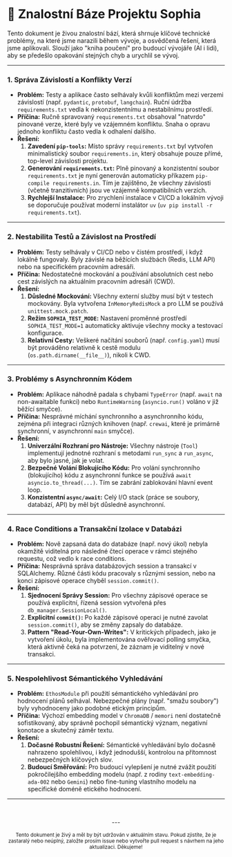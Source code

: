 # 🧠 Znalostní Báze Projektu Sophia

Tento dokument je živou znalostní bází, která shrnuje klíčové technické problémy, na které jsme narazili během vývoje, a osvědčená řešení, která jsme aplikovali. Slouží jako "kniha poučení" pro budoucí vývojáře (AI i lidi), aby se předešlo opakování stejných chyb a urychlil se vývoj.

---

### 1. Správa Závislostí a Konflikty Verzí

-   **Problém:** Testy a aplikace často selhávaly kvůli konfliktům mezi verzemi závislostí (např. `pydantic`, `protobuf`, `langchain`). Ruční údržba `requirements.txt` vedla k nekonzistentnímu a nestabilnímu prostředí.
-   **Příčina:** Ručně spravovaný `requirements.txt` obsahoval "natvrdo" pinované verze, které byly ve vzájemném konfliktu. Snaha o opravu jednoho konfliktu často vedla k odhalení dalšího.
-   **Řešení:**
    1.  **Zavedení `pip-tools`:** Místo správy `requirements.txt` byl vytvořen minimalistický soubor `requirements.in`, který obsahuje pouze přímé, top-level závislosti projektu.
    2.  **Generování `requirements.txt`:** Plně pinovaný a konzistentní soubor `requirements.txt` je nyní generován automaticky příkazem `pip-compile requirements.in`. Tím je zajištěno, že všechny závislosti (včetně tranzitivních) jsou ve vzájemně kompatibilních verzích.
    3.  **Rychlejší Instalace:** Pro zrychlení instalace v CI/CD a lokálním vývoji se doporučuje používat moderní instalátor `uv` (`uv pip install -r requirements.txt`).

---

### 2. Nestabilita Testů a Závislost na Prostředí

-   **Problém:** Testy selhávaly v CI/CD nebo v čistém prostředí, i když lokálně fungovaly. Byly závislé na běžících službách (Redis, LLM API) nebo na specifickém pracovním adresáři.
-   **Příčina:** Nedostatečné mockování a používání absolutních cest nebo cest závislých na aktuálním pracovním adresáři (CWD).
-   **Řešení:**
    1.  **Důsledné Mockování:** Všechny externí služby musí být v testech mockovány. Byla vytvořena `InMemoryRedisMock` a pro LLM se používá `unittest.mock.patch`.
    2.  **Režim `SOPHIA_TEST_MODE`:** Nastavení proměnné prostředí `SOPHIA_TEST_MODE=1` automaticky aktivuje všechny mocky a testovací konfigurace.
    3.  **Relativní Cesty:** Veškeré načítání souborů (např. `config.yaml`) musí být prováděno relativně k cestě modulu (`os.path.dirname(__file__)`), nikoli k CWD.

---

### 3. Problémy s Asynchronním Kódem

-   **Problém:** Aplikace náhodně padala s chybami `TypeError` (např. `await` na non-awaitable funkci) nebo `RuntimeWarning` (`asyncio.run()` voláno v již běžící smyčce).
-   **Příčina:** Nesprávné míchání synchronního a asynchronního kódu, zejména při integraci různých knihoven (např. `crewai`, které je primárně synchronní, v asynchronní `main` smyčce).
-   **Řešení:**
    1.  **Univerzální Rozhraní pro Nástroje:** Všechny nástroje (`Tool`) implementují jednotné rozhraní s metodami `run_sync` a `run_async`, aby bylo jasné, jak je volat.
    2.  **Bezpečné Volání Blokujícího Kódu:** Pro volání synchronního (blokujícího) kódu z asynchronní funkce se používá `await asyncio.to_thread(...)`. Tím se zabrání zablokování hlavní event loop.
    3.  **Konzistentní `async/await`:** Celý I/O stack (práce se soubory, databází, API) by měl být důsledně asynchronní.

---

### 4. Race Conditions a Transakční Izolace v Databázi

-   **Problém:** Nově zapsaná data do databáze (např. nový úkol) nebyla okamžitě viditelná pro následné čtecí operace v rámci stejného requestu, což vedlo k race conditions.
-   **Příčina:** Nesprávná správa databázových session a transakcí v SQLAlchemy. Různé části kódu pracovaly s různými session, nebo na konci zápisové operace chyběl `session.commit()`.
-   **Řešení:**
    1.  **Sjednocení Správy Session:** Pro všechny zápisové operace se používá explicitní, řízená session vytvořená přes `db_manager.SessionLocal()`.
    2.  **Explicitní `commit()`:** Po každé zápisové operaci je nutné zavolat `session.commit()`, aby se změny zapsaly do databáze.
    3.  **Pattern "Read-Your-Own-Writes":** V kritických případech, jako je vytvoření úkolu, byla implementována ověřovací polling smyčka, která aktivně čeká na potvrzení, že záznam je viditelný v nové transakci.

---

### 5. Nespolehlivost Sémantického Vyhledávání

-   **Problém:** `EthosModule` při použití sémantického vyhledávání pro hodnocení plánů selhával. Nebezpečné plány (např. "smažu soubory") byly vyhodnoceny jako podobné etickým principům.
-   **Příčina:** Výchozí embedding model v `ChromaDB` / `memori` není dostatečně sofistikovaný, aby správně pochopil sémantický význam, negativní konotace a skutečný záměr textu.
-   **Řešení:**
    1.  **Dočasné Robustní Řešení:** Sémantické vyhledávání bylo dočasně nahrazeno spolehlivou, i když jednodušší, kontrolou na přítomnost nebezpečných klíčových slov.
    2.  **Budoucí Směřování:** Pro budoucí vylepšení je nutné zvážit použití pokročilejšího embedding modelu (např. z rodiny `text-embedding-ada-002` nebo `Gemini`) nebo fine-tuning vlastního modelu na specifické doméně etického hodnocení.

---
<br>

<p align="center">
  ---
</p>

<p align="center">
  <sub>Tento dokument je živý a měl by být udržován v aktuálním stavu. Pokud zjistíte, že je zastaralý nebo neúplný, založte prosím issue nebo vytvořte pull request s návrhem na jeho aktualizaci. Děkujeme!</sub>
</p>
